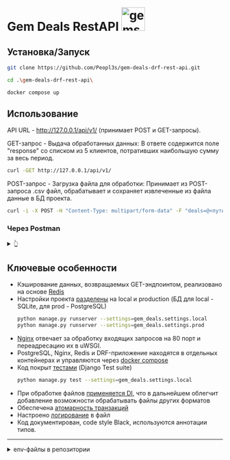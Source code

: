 # Gem Deals RestAPI <img style="height:55px; width:55px;" src="https://opengameart.org/sites/default/files/styles/medium/public/gems_preview.png" alt="gems"/>

## Установка/Запуск
```bash
git clone https://github.com/Peopl3s/gem-deals-drf-rest-api.git

cd .\gem-deals-drf-rest-api\

docker compose up
```
## Использование 
API URL - http://127.0.0.1/api/v1/    (принимает POST и GET-запросы).

GET-запрос - Выдача обработанных данных: В ответе содержится поле "response" со списком из 5 клиентов, потративших наибольшую сумму за весь период.
```bash
curl -GET http://127.0.0.1/api/v1/
```

POST-запрос - Загрузка файла для обработки: Принимает из POST-запроса .csv файл, обрабатывает и сохраняет извлеченные из файла данные в БД проекта.
```bash
curl -i -X POST -H "Content-Type: multipart/form-data" -F "deals=@<путь_до_файла>" http://127.0.0.1/api/v1/
```

### Через Postman

<details>
  <summary>👆</summary>
<img style="height:380px; width:1000px;" src="https://i.ibb.co/C9x68CX/post.png" alt="post"/>
<img style="height:380px; width:1000px;" src="https://i.ibb.co/2F7zGjV/get.png" alt="get"/>
</details>

## Ключевые особенности
* Кэширование данных, возвращаемых GET-эндпоинтом, реализовано на основе [Redis](https://github.com/Peopl3s/gem-deals-drf-rest-api/blob/661864a8cbe49f7672d703d3872df88ed7c91474/gem_deals/gem_deals/settings/prod.py#L26)
* Настройки проекта [разделены](https://github.com/Peopl3s/gem-deals-drf-rest-api/blob/661864a8cbe49f7672d703d3872df88ed7c91474/gem_deals/gem_deals/settings/prod.py#L1) на local и production (БД для local - SQLite, для prod - PostgreSQL)
  ```bash
  python manage.py runserver --settings=gem_deals.settings.local
  python manage.py runserver --settings=gem_deals.settings.prod
  ```
* [Nginx](https://github.com/Peopl3s/gem-deals-drf-rest-api/blob/661864a8cbe49f7672d703d3872df88ed7c91474/config/nginx/default.conf.template#L1) отвечает за обработку входящих запросов на 80 порт и переадресацию их в uWSGI.
* PostgreSQL, Nginx, Redis и DRF-приложение находятся в отдельных контейнерах и управляются через [docker compose](https://github.com/Peopl3s/gem-deals-drf-rest-api/blob/661864a8cbe49f7672d703d3872df88ed7c91474/docker-compose.yml#L1)
* Код покрыт [тестами](https://github.com/Peopl3s/gem-deals-drf-rest-api/blob/661864a8cbe49f7672d703d3872df88ed7c91474/gem_deals/deal_api/tests/test_services.py#L1) (Django Test suite)
  ```bash
  python manage.py test --settings=gem_deals.settings.local
  ```
* При обработке файлов [применяется DI](https://github.com/Peopl3s/gem-deals-drf-rest-api/blob/661864a8cbe49f7672d703d3872df88ed7c91474/gem_deals/deal_api/services.py#L15), что в дальнейшем облегчит добавление возможности обрабатывать файлы других форматов
* Обеспечена [атомарность транзакций](https://github.com/Peopl3s/gem-deals-drf-rest-api/blob/661864a8cbe49f7672d703d3872df88ed7c91474/gem_deals/deal_api/services.py#L134)
* Настроено [логирование](https://github.com/Peopl3s/gem-deals-drf-rest-api/blob/661864a8cbe49f7672d703d3872df88ed7c91474/gem_deals/gem_deals/settings/base.py#L134C1-L134C1) в файл
* Код документирован, code style Black, используются аннотации типов.

<hr>
<details>
  <summary>env-файлы в репозитории</summary>
  <i>.env-файлы обычно не принято хранить в публичном репозитории (как правило использую заглушку по типу .env.example), но для удобства сдачи работы было принято решение оcтавить всё-таки их в репозитории.</i>
</details>
  


